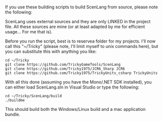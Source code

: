 If you use these building scripts to build ScenLang from source, please note the following:

ScenLang uses external sources and they are only LINKED in the project file. All these sources are mine (or at least adapted by me for efficient usage... For me that is).

Before you run the script, best is to reservea folder for my projects. I'll now call this "~/Tricky" (please note, I'll limit myself to unix commands here), but you can substitute this with anything you like:

~~~shell
cd ~/Tricky
git clone https://github.com/TrickyGameTools/ScenLang
git clone https://github.com/Tricky1975/JCR6_Sharp JCR6
git clone https://github.com/Tricky1975/TrickyUnits_csharp TrickyUnits
~~~

With all this done (assuming you have the Mono/.NET SDK installed), you can either load ScenLang.sln in Visual Studio or type the following:
~~~shell
cd ~/Tricky/ScenLang/build
./buildme
~~~

This should build both the Windows/Linux build and a mac application bundle.
